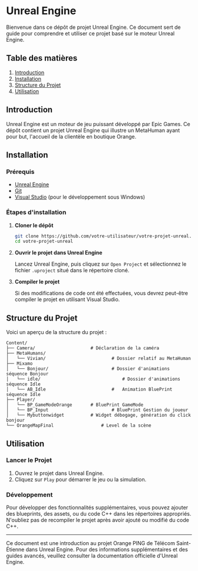 

# Unreal Engine

Bienvenue dans ce dépôt de projet Unreal Engine. Ce document sert de guide pour comprendre et utiliser ce projet basé sur le moteur Unreal Engine.

## Table des matières

1. [Introduction](#introduction)
2. [Installation](#installation)
3. [Structure du Projet](#structure-du-projet)
4. [Utilisation](#utilisation)

## Introduction

Unreal Engine est un moteur de jeu puissant développé par Epic Games. Ce dépôt contient un projet Unreal Engine qui illustre un MetaHuman ayant pour but, l'accueil de la clientèle en boutique Orange.

## Installation

### Prérequis

- [Unreal Engine](https://www.unrealengine.com/download)
- [Git](https://git-scm.com/)
- [Visual Studio](https://visualstudio.microsoft.com/) (pour le développement sous Windows)

### Étapes d'installation

1. **Cloner le dépôt**

   ```bash
   git clone https://github.com/votre-utilisateur/votre-projet-unreal.git
   cd votre-projet-unreal
   ```

2. **Ouvrir le projet dans Unreal Engine**

   Lancez Unreal Engine, puis cliquez sur `Open Project` et sélectionnez le fichier `.uproject` situé dans le répertoire cloné.

3. **Compiler le projet**

   Si des modifications de code ont été effectuées, vous devrez peut-être compiler le projet en utilisant Visual Studio.

## Structure du Projet

Voici un aperçu de la structure du projet :

```
Content/
├── Camera/             		# Déclaration de la caméra
├── MetaHumans/          
│   └── Vivian/ 						# Dossier relatif au MetaHuman
├── Mixamo 
│   └── Bonjour/						# Dossier d'animations séquence Bonjour
│   └── idle/								# Dossier d'animations séquence Idle
│   └── AB_Idle							#	Animation BluePrint séquence Idle
├── Player/ 
│   └── BP_GameModeOrange		# BluePrint GameMode
│   └── BP_Input						# BluePrint Gestion du joueur
│   └── Mybuttonwidget			# Widget débogage, génération du click bonjour
└── OrangeMapFinal					# Level de la scène
```

## Utilisation

### Lancer le Projet

1. Ouvrez le projet dans Unreal Engine.
2. Cliquez sur `Play` pour démarrer le jeu ou la simulation.

### Développement

Pour développer des fonctionnalités supplémentaires, vous pouvez ajouter des blueprints, des assets, ou du code C++ dans les répertoires appropriés. N'oubliez pas de recompiler le projet après avoir ajouté ou modifié du code C++.

---

Ce document est une introduction au projet Orange PING de Télécom Saint-Étienne dans Unreal Engine. Pour des informations supplémentaires et des guides avancés, veuillez consulter la documentation officielle d'Unreal Engine.
